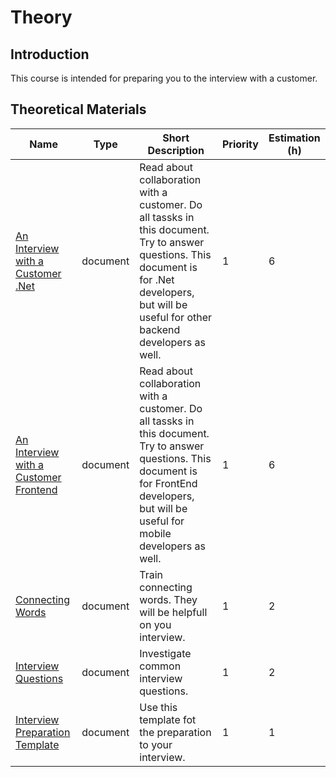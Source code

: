 # Theory

## Introduction

This course is intended for preparing you to the interview with a customer.

## Theoretical Materials

| Name                                                                                                 | Type     | Short Description                                                                                                                                                                                 | Priority | Estimation (h) |
| ---------------------------------------------------------------------------------------------------- | -------- | ------------------------------------------------------------------------------------------------------------------------------------------------------------------------------------------------- | -------- | -------------- |
| [An Interview with a Customer .Net](https://1drv.ms/w/s!As8AujQS8DYUiOsHwyxPllJP0FASfQ?e=FzYyMB)     | document | Read about collaboration with a customer. Do all tassks in this document. Try to answer questions. This document is for .Net developers, but will be useful for other backend developers as well. | 1        | 6              |
| [An Interview with a Customer Frontend](https://1drv.ms/w/s!As8AujQS8DYUiOsKEZO355NYwDsohQ?e=Tngoxr) | document | Read about collaboration with a customer. Do all tassks in this document. Try to answer questions. This document is for FrontEnd developers, but will be useful for mobile developers as well.    | 1        | 6              |
| [Connecting Words](https://1drv.ms/w/s!As8AujQS8DYUiOsIcnMOtj0SmaYa-g?e=DlwHt7)                      | document | Train connecting words. They will be helpfull on you interview.                                                                                                                                   | 1        | 2              |
| [Interview Questions](https://1drv.ms/w/s!As8AujQS8DYUiOsMztcmxCFePRhC3A?e=fA5fnC)                   | document | Investigate common interview questions.                                                                                                                                                           | 1        | 2              |
| [Interview Preparation Template](https://1drv.ms/w/s!As8AujQS8DYUiOsLvXmbcNNs6SIL1Q?e=RWtHui)        | document | Use this template fot the preparation to your interview.                                                                                                                                          | 1        | 1              |
